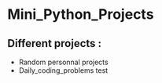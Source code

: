 # Mini_Python_Projects

## Different projects :
- Random personnal projects
- Daily_coding_problems
test
